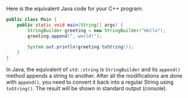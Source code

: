Here is the equivalent Java code for your C++ program:

```java
public class Main {
    public static void main(String[] args) {
        StringBuilder greeting = new StringBuilder("Hello");
        greeting.append(", world!");
        
        System.out.println(greeting.toString());
    }
}
```

In Java, the equivalent of `std::string` is `StringBuilder` and its `append()` method appends a string to another. After all the modifications are done with `append()`, you need to convert it back into a regular String using `toString()`. The result will be shown in standard output (console).

